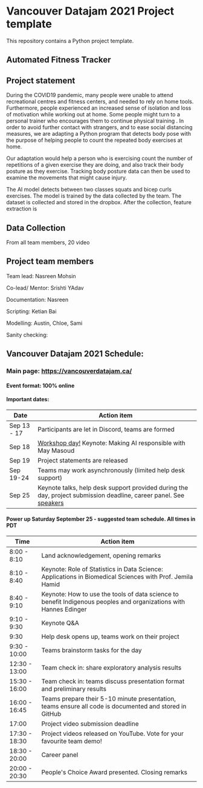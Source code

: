 # Vancouver Datajam 2021 Project template 

This repository contains a Python project template.

## Automated Fitness Tracker



## Project statement

During the COVID19 pandemic, many people were unable to attend recreational centres and fitness centers, and needed to rely on home tools. Furthermore, people experienced an increased sense of isolation and loss of motivation while working out at home. Some people might turn to a personal trainer who encourages them to continue physical training . In order to avoid further contact with strangers, and to ease social distancing measures, we are adapting a Python program that detects body pose with the purpose of helping people to count the repeated body exercises at home.

Our adaptation would help a person who is exercising count the number of repetitions of a given exercise they are doing, and also track their body posture as they exercise. Tracking body posture data can then be used to examine the movements that might cause injury.

The AI model detects between two classes squats and bicep curls exercises. The model is trained by the data collected by the team. The dataset is collected and stored in the dropbox. After the collection, feature extraction is

## Data Collection
From all team members, 20 video


## Project team members

Team lead: Nasreen Mohsin

Co-lead/ Mentor: Srishti YAdav

Documentation: Nasreen 

Scripting: Ketian Bai

Modelling: Austin, Chloe, Sami

Sanity checking: 

## Vancouver Datajam 2021 Schedule:

### Main page: https://vancouverdatajam.ca/
#### Event format: 100% online

#### Important dates: 

|Date | Action item |
| - | - |
|Sep 13 - 17 |Participants are let in Discord, teams are formed|
|Sep 18 |[Workshop day!](https://www.vancouverdatajam.ca/workshops) Keynote: Making AI responsible with May Masoud|
|Sep 19 |Project statements are released|
|Sep 19-24 |Teams may work asynchronously (limited help desk support)|
|Sep 25 |Keynote talks, help desk support provided during the day, project submission deadline, career panel. See [speakers](https://www.vancouverdatajam.ca/speakers)|

#### Power up Saturday September 25 - suggested team schedule. All times in PDT

|Time| Action item|
| - | - |
|8:00 - 8:10| Land acknowledgement, opening remarks |
|8:10 - 8:40| Keynote: Role of Statistics in Data Science: Applications in Biomedical Sciences with Prof. Jemila Hamid | 
|8:40 - 9:10| Keynote: How to use the tools of data science to benefit Indigenous peoples and organizations  with Hannes Edinger |
|9:10 -  9:30| Keynote Q&A |
|9:30 | Help desk opens up, teams work on their project |
|9:30 - 10:00| Teams brainstorm tasks for the day|
|12:30 - 13:00| Team check in: share exploratory analysis results |
|15:30 - 16:00| Team check in: teams discuss presentation format and preliminary results|
|16:00 - 16:45| Teams prepare their 5-10 minute presentation, teams ensure all code is documented and stored in GitHub|
|17:00| Project video submission deadline|
|17:30 - 18:30| Project videos released on YouTube. Vote for your favourite team demo!| 
|18:30 - 20:00 | Career panel|
|20:00 - 20:30 | People's Choice Award presented. Closing remarks|
